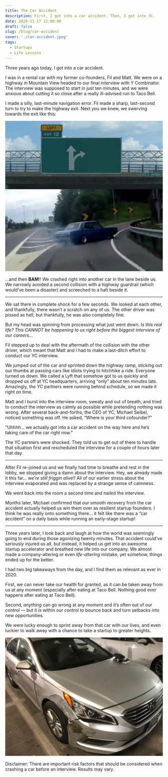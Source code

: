 ```yaml
---
title: The Car Accident
description: First, I got into a car accident. Then, I got into YC.
date: 2020-11-17 12:00:00
draft: false
slug: /blog/car-accident
cover: './car-accident.jpeg'
tags:
  - Startups
  - Life Lessons
---
```


Three years ago today, I got into a car accident.

I was in a rental car with my former co-founders, Fil and Matt. We were on a highway in Mountain View headed to our final interview with Y Combinator. The interview was supposed to start in just ten minutes, and we were anxious about cutting it so close after a really ill-advised run to Taco Bell.

I made a silly, last-minute navigation error. Fil made a sharp, last-second turn to try to make the highway exit. Next you we knew, we swerving towards the exit like this:

![](./swerving.png)

…and then **BAM**!! We crashed right into another car in the lane beside us. We narrowly avoided a second collision with a highway guardrail (which would’ve been a disaster) and screeched to a halt beside it.

---

We sat there in complete shock for a few seconds. We looked at each other, and thankfully, there wasn’t a scratch on any of us. The other driver was pissed as hell, but thankfully, he was also completely fine.

But my head was spinning from processing what just went down. _Is this real life? This CANNOT be happening to us right before the biggest interview of our careers…_

Fil stepped up to deal with the aftermath of the collision with the other driver, which meant that Matt and I had to make a last-ditch effort to conduct our YC interview.

We jumped out of the car and sprinted down the highway ramp, sticking out our thumbs at passing cars like idiots trying to hitchhike a ride. Everyone turned us down. We called a Lyft that somehow got to us quickly and dropped us off at YC headquarters, arriving “only” about ten minutes late. Amazingly, the YC partners were running behind schedule, so we made it right on time.

Matt and I burst into the interview room, sweaty and out of breath, and tried to conduct the interview as calmly as possible while pretending nothing was wrong. After several back-and-forths, the CEO of YC, Michael Seibel, noticed something was off. He asked, “Where is your third cofounder?”

“Uhhhh… we actually got into a car accident on the way here and he’s taking care of the car right now.”

The YC partners were shocked. They told us to get out of there to handle that situation first and rescheduled the interview for a couple of hours later that day.

---

After Fil re-joined us and we finally had time to breathe and rest in the lobby, we stopped giving a damn about the interview. Hey, we already made it this far… _we’re still friggin alive_!! All of our earlier stress about the interview evaporated and was replaced by a strange sense of calmness.

We went back into the room a second time and nailed the interview.

Months later, Michael confirmed that our smooth recovery from the car accident actually helped us win them over as resilient startup founders. I think he was really onto something there… it felt like there was a “car accident” on a daily basis while running an early-stage startup!

---

Three years later, I look back and laugh at how the world was seemingly going to end during those agonizing twenty minutes. That accident could’ve seriously injured us all, but instead, it helped us get into an awesome startup accelerator and breathed new life into our company. We almost made a company-altering or even _life-altering_ mistake, yet somehow, things ended up for the better.

I had two big takeaways from the day, and I find them as relevant as ever in 2020.

First, we can never take our health for granted, as it can be taken away from us at any moment (especially after eating at Taco Bell. Nothing good ever happens after eating at Taco Bell).

Second, _anything_ can go wrong at any moment and it’s often out of our control — but it _is_ within our control to bounce back and turn setbacks into new opportunities.

We were lucky enough to sprint away from that car with our lives, and even luckier to walk away with a chance to take a startup to greater heights.

![](./car-accident.jpeg)

Disclaimer: There are important risk factors that should be considered when crashing a car before an interview. Results may vary.
